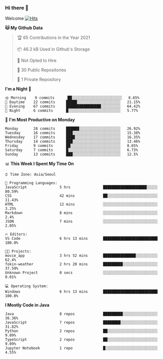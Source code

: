 ### Hi there 👋 

Welcome [![Hits](https://hits.seeyoufarm.com/api/count/incr/badge.svg?url=https%3A%2F%2Fgithub.com%2Fharry4455&count_bg=%2379C83D&title_bg=%23555555&icon=&icon_color=%23E7E7E7&title=hits&edge_flat=false)](https://hits.seeyoufarm.com)


<!--
**harry4455/harry4455** is a ✨ _special_ ✨ repository because its `README.md` (this file) appears on your GitHub profile.

Here are some ideas to get you started:

- 🔭 I’m currently working on ...
- 🌱 I’m currently learning ...
- 👯 I’m looking to collaborate on ...
- 🤔 I’m looking for help with ...
- 💬 Ask me about ...
- 📫 How to reach me: ...
- 😄 Pronouns: ...
- ⚡ Fun fact: ...
-->

<!--START_SECTION:waka-->
**🐱 My Github Data** 

> 🏆 65 Contributions in the Year 2021
 > 
> 📦 46.2 kB Used in Github's Storage 
 > 
> 🚫 Not Opted to Hire
 > 
> 📜 30 Public Repositories 
 > 
> 🔑 1 Private Repository 
 > 
**I'm a Night 🦉** 

```text
🌞 Morning    9 commits      ██░░░░░░░░░░░░░░░░░░░░░░░   8.65% 
🌆 Daytime    22 commits     █████░░░░░░░░░░░░░░░░░░░░   21.15% 
🌃 Evening    67 commits     ████████████████░░░░░░░░░   64.42% 
🌙 Night      6 commits      █░░░░░░░░░░░░░░░░░░░░░░░░   5.77%

```
📅 **I'm Most Productive on Monday** 

```text
Monday       28 commits     ██████░░░░░░░░░░░░░░░░░░░   26.92% 
Tuesday      16 commits     ███░░░░░░░░░░░░░░░░░░░░░░   15.38% 
Wednesday    17 commits     ████░░░░░░░░░░░░░░░░░░░░░   16.35% 
Thursday     14 commits     ███░░░░░░░░░░░░░░░░░░░░░░   13.46% 
Friday       9 commits      ██░░░░░░░░░░░░░░░░░░░░░░░   8.65% 
Saturday     7 commits      █░░░░░░░░░░░░░░░░░░░░░░░░   6.73% 
Sunday       13 commits     ███░░░░░░░░░░░░░░░░░░░░░░   12.5%

```


📊 **This Week I Spent My Time On** 

```text
⌚︎ Time Zone: Asia/Seoul

💬 Programming Languages: 
JavaScript               5 hrs               ████████████████████░░░░░   80.59% 
CSS                      42 mins             ██░░░░░░░░░░░░░░░░░░░░░░░   11.43% 
HTML                     12 mins             ░░░░░░░░░░░░░░░░░░░░░░░░░   3.25% 
Markdown                 8 mins              ░░░░░░░░░░░░░░░░░░░░░░░░░   2.4% 
JSON                     7 mins              ░░░░░░░░░░░░░░░░░░░░░░░░░   2.05%

🔥 Editors: 
VS Code                  6 hrs 13 mins       █████████████████████████   100.0%

🐱‍💻 Projects: 
movie_app                3 hrs 52 mins       ███████████████░░░░░░░░░░   62.4% 
fokin-weather            2 hrs 20 mins       █████████░░░░░░░░░░░░░░░░   37.59% 
Unknown Project          0 secs              ░░░░░░░░░░░░░░░░░░░░░░░░░   0.01%

💻 Operating System: 
Windows                  6 hrs 13 mins       █████████████████████████   100.0%

```

**I Mostly Code in Java** 

```text
Java                     8 repos             █████████░░░░░░░░░░░░░░░░   36.36% 
JavaScript               7 repos             ████████░░░░░░░░░░░░░░░░░   31.82% 
Python                   2 repos             ██░░░░░░░░░░░░░░░░░░░░░░░   9.09% 
TypeScript               2 repos             ██░░░░░░░░░░░░░░░░░░░░░░░   9.09% 
Jupyter Notebook         1 repo              █░░░░░░░░░░░░░░░░░░░░░░░░   4.55%

```



<!--END_SECTION:waka-->
